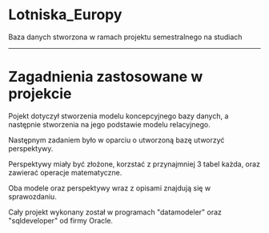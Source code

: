 # Lotniska_Europy

Baza danych stworzona w ramach projektu semestralnego na studiach

---

# Zagadnienia zastosowane w projekcie

Pojekt dotyczył stworzenia modelu koncepcyjnego bazy danych, a następnie stworzenia na jego podstawie modelu relacyjnego.

Następnym zadaniem było w oparciu o utworzoną bazę utworzyć perspektywy.

Perspektywy miały być złożone, korzstać z przynajmniej 3 tabel każda, oraz zawierać operacje matematyczne.

Oba modele oraz perspektywy wraz z opisami znajdują się w sprawozdaniu.

Cały projekt wykonany został w programach "datamodeler" oraz "sqldeveloper" od firmy Oracle.
